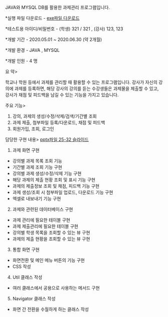 JAVA와 MYSQL DB를 활용한 과제관리 프로그램입니다.

*실행 파일 다운로드 - [exe파일 다운로드](https://github.com/gianna-k/reportManagement/raw/master/project.exe)

*테스트용 아이디/비밀번호 - (학생) 321 / 321 , (강사) 123, 123

*개발 기간 - 2020.05.01 ~ 2020.06.30 (약 2개월)

*개발 환경 - JAVA , MYSQL

*개발 인원 - 4 명

요   약>

학교나 학원 등에서 과제를 관리할 때 활용할 수 있는 프로그램입니다. 
강사가 자신의 강의에 과제를 등록하면, 해당 강사의 강의를 듣는 수강생들은 과제물을 제출할 수 있고, 강사가 채점 및 피드백을 남길 수 있는 기능을 가지고 있습니다.

주요 기능>
1)	강의, 과제의 생성/수정/삭제/검색/기간별 조회
2)	과제 제출, 첨부파일 등록/다운로드, 채점 및 피드백
3)	회원가입, 조회, 로그인

담당한 구현 내용>
[pptx파일 25-32 슬라이드](https://github.com/gianna-k/reportManagement/raw/master/4%EC%A1%B0%20%ED%94%84%EB%A1%9C%EC%A0%9D%ED%8A%B8%20%EB%B0%9C%ED%91%9C.pptx)
1)	과제 화면 구현
-	강의별 과제 목록 조회 기능
-	기간별 과제 조회 기능 구현
-	강의별 과제 생성/수정/삭제 기능 구현
-	해당 과제의 제출 현황 조회 및 표시 기능 구현
-	과제의 제출정보 조회 및 채점, 피드백 기능 구현
-	과제 생성/조회 시 첨부파일 업로드, 다운로드 기능 구현
-	엑셀로 내보내기 기능 구현

2)	과제와 관련된 데이터베이스 구현
-	과제 관리에 필요한 테이블 구현
-	과제 제출관리에 필요한 테이블 구현
-	강의별 학생 목록을 조회할 수 있는 뷰 구현
-	과제의 제출 현황을 조회할 수 있는 뷰 구현

3)	통합 화면 구현
-	화면전환 및 메인 메뉴 버튼의 기능 구현
-	CSS 작성

4)	Util 클래스 작성
-	여러 클래스에서 공용으로 사용하는 메서드 구현

5)	Navigator 클래스 작성
-	화면 간 전환을 수월하게 하는 클래스 작성
